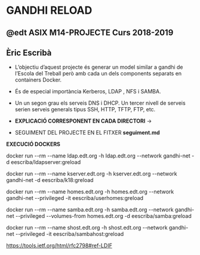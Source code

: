 # GANDHI RELOAD
## @edt ASIX M14-PROJECTE Curs 2018-2019
## Èric Escribà


* L’objectiu d’aquest projecte és generar un model similar a gandhi de l’Escola del Treball però amb cada un dels components separats en containers Docker. 
* És de especial importància Kerberos, LDAP , NFS i SAMBA. 
* Un un segon grau els serveis DNS i DHCP. Un tercer nivell de serveis serien serveis generals tipus SSH, HTTP, TFTP, FTP, etc.

* **EXPLICACIÓ CORRESPONENT EN CADA DIRECTORI** ->

* SEGUIMENT DEL PROJECTE EN EL FITXER **seguiment.md**


**EXECUCIÓ DOCKERS**

docker run --rm --name ldap.edt.org -h ldap.edt.org --network gandhi-net -d eescriba/ldapserver:greload

docker run --rm --name kserver.edt.org -h kserver.edt.org --network gandhi-net -d eescriba/k18:greload


docker run --rm --name homes.edt.org -h homes.edt.org --network gandhi-net --privileged -it eescriba/userhomes:greload


docker run --rm --name samba.edt.org -h samba.edt.org --network gandhi-net --privileged --volumes-from homes.edt.org -d eescriba/samba:greload

docker run --rm --name shost.edt.org -h shost.edt.org --network gandhi-net --privileged -it eescriba/sambahost:greload


https://tools.ietf.org/html/rfc2798#ref-LDIF
